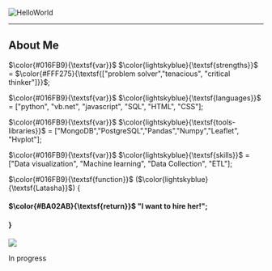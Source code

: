 ![HelloWorld](https://github.com/Latashajd40/Latashajd40/assets/97650423/7dd06ec2-657f-4d03-9d0f-ea0bdce2b42e) 

<hr>
<h2>About Me</h2>

<p>$\color{#016FB9}{\textsf{var}}$ $\color{lightskyblue}{\textsf{strengths}}$ = $\color{#FFF275}{\textsf{["problem solver","tenacious", "critical thinker"]}}$;</p>
<p>$\color{#016FB9}{\textsf{var}}$ $\color{lightskyblue}{\textsf{languages}}$ = ["python", "vb.net", "javascript", "SQL", "HTML", "CSS"];</p>
<p>$\color{#016FB9}{\textsf{var}}$ $\color{lightskyblue}{\textsf{tools-libraries}}$ = ["MongoDB","PostgreSQL","Pandas","Numpy","Leaflet", "Hvplot"];</p>
<p>$\color{#016FB9}{\textsf{var}}$ $\color{lightskyblue}{\textsf{skills}}$ = ["Data visualization", "Machine learning", "Data Collection", "ETL"];</p>

<p>$\color{#016FB9}{\textsf{function}}$ ($\color{lightskyblue}{\textsf{Latasha}}$) {</p>
<h4>$\color{#BA02AB}{\textsf{return}}$ "I want to hire her!";</h4>
<h4>}</h4>


<ul></ul>
<ul></ul>
<div id="badges">
<a href="https://www.linkedin.com/in/latasha-jones-nc/"><img src="https://img.shields.io/badge/LinkedIn-blue?logo=linkedin&logoColor=white&style=for-the-badge"><a/>
</div>

In progress
